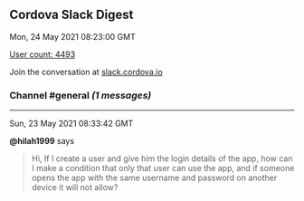 ## Cordova Slack Digest
Mon, 24 May 2021 08:23:00 GMT

[User count: 4493](https://cordova.slack.com/)


Join the conversation at [slack.cordova.io](http://slack.cordova.io/)

### __Channel #general__ _(1 messages)_
---

Sun, 23 May 2021 08:33:42 GMT

__@hilah1999__ says 
> Hi,
> If I create a user and give him the login details of the app, how can I make a condition that only that user can use the app, and if someone opens the app with the same username and password on another device it will not allow?
> 
